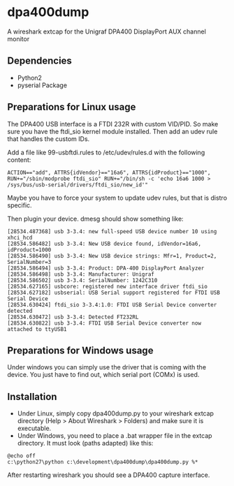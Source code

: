 # dpa400dump
A wireshark extcap for the Unigraf DPA400 DisplayPort AUX channel monitor

## Dependencies
- Python2
- pyserial Package

## Preparations for Linux usage

The DPA400 USB interface is a FTDI 232R with custom VID/PID.
So make sure you have the ftdi_sio kernel module installed. Then add an udev rule that handles the custom IDs.

Add a file like 99-usbftdi.rules to /etc/udev/rules.d with the following content:
```
ACTION=="add", ATTRS{idVendor}=="16a6", ATTRS{idProduct}=="1000", RUN+="/sbin/modprobe ftdi_sio" RUN+="/bin/sh -c 'echo 16a6 1000 > /sys/bus/usb-serial/drivers/ftdi_sio/new_id'"
```
Maybe you have to force your system to update udev rules, but that is distro specific.

Then plugin your device. dmesg should show something like:
```
[28534.487368] usb 3-3.4: new full-speed USB device number 10 using xhci_hcd
[28534.586482] usb 3-3.4: New USB device found, idVendor=16a6, idProduct=1000
[28534.586490] usb 3-3.4: New USB device strings: Mfr=1, Product=2, SerialNumber=3
[28534.586494] usb 3-3.4: Product: DPA-400 DisplayPort Analyzer
[28534.586498] usb 3-3.4: Manufacturer: Unigraf
[28534.586502] usb 3-3.4: SerialNumber: 1242C310
[28534.627165] usbcore: registered new interface driver ftdi_sio
[28534.627182] usbserial: USB Serial support registered for FTDI USB Serial Device
[28534.630424] ftdi_sio 3-3.4:1.0: FTDI USB Serial Device converter detected
[28534.630472] usb 3-3.4: Detected FT232RL
[28534.630822] usb 3-3.4: FTDI USB Serial Device converter now attached to ttyUSB1
```

## Preparations for Windows usage

Under windows you can simply use the driver that is coming with the device. You just have to find out, which serial port (COMx) is used.

## Installation

- Under Linux, simply copy dpa400dump.py to your wireshark extcap directory (Help > About Wireshark > Folders) and make 
sure it is executable.
- Under Windows, you need to place a .bat wrapper file in the extcap directory. It must look (paths adapted) like this:
```
@echo off
c:\python27\python c:\development\dpa400dump\dpa400dump.py %*
```

After restarting wireshark you should see a DPA400 capture interface.
